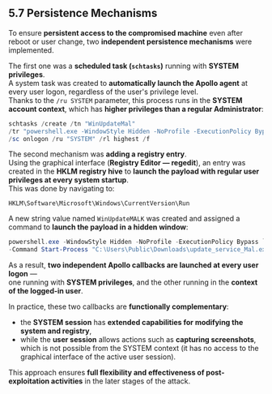 ## 5.7 Persistence Mechanisms

To ensure **persistent access to the compromised machine** even after reboot or user change, two **independent persistence mechanisms** were implemented.

The first one was a **scheduled task (`schtasks`)** running with **SYSTEM privileges**.  
A system task was created to **automatically launch the Apollo agent** at every user logon, regardless of the user's privilege level.  
Thanks to the `/ru SYSTEM` parameter, this process runs in the **SYSTEM account context**, which has **higher privileges than a regular Administrator**:

```powershell
schtasks /create /tn "WinUpdateMal" 
/tr "powershell.exe -WindowStyle Hidden -NoProfile -ExecutionPolicy Bypass -Command Start-Process 'C:∖Users\Public\Downloads\update_service_Mal.exe' -WindowStyle Hidden" 
/sc onlogon /ru "SYSTEM" /rl highest /f
```

The second mechanism was **adding a registry entry**.  
Using the graphical interface (**Registry Editor — regedit**), an entry was created in the **HKLM registry hive** to **launch the payload with regular user privileges at every system startup**.  
This was done by navigating to:

`HKLM\Software\Microsoft\Windows\CurrentVersion\Run`

A new string value named `WinUpdateMALK` was created and assigned a command to **launch the payload in a hidden window**:

```powershell
powershell.exe -WindowStyle Hidden -NoProfile -ExecutionPolicy Bypass `
-Command Start-Process "C:∖Users\Public\Downloads\update_service_Mal.exe" -WindowStyle Hidden
```

As a result, **two independent Apollo callbacks are launched at every user logon** —  
one running with **SYSTEM privileges**, and the other running in the **context of the logged-in user**.

In practice, these two callbacks are **functionally complementary**:
- the **SYSTEM session** has **extended capabilities for modifying the system and registry**,  
- while the **user session** allows actions such as **capturing screenshots**, which is not possible from the SYSTEM context (it has no access to the graphical interface of the active user session).

This approach ensures **full flexibility and effectiveness of post-exploitation activities** in the later stages of the attack.

